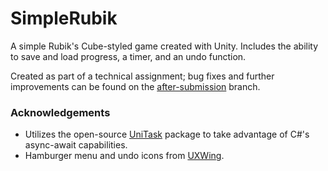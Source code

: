 # SimpleRubik
A simple Rubik's Cube-styled game created with Unity. Includes the ability to save and load progress, a timer, and an undo function.

Created as part of a technical assignment; bug fixes and further improvements can be found on the [after-submission](https://github.com/ryan-pro/SimpleRubik/tree/after-submission) branch.

### Acknowledgements
* Utilizes the open-source [UniTask](https://github.com/Cysharp/UniTask) package to take advantage of C#'s async-await capabilities.
* Hamburger menu and undo icons from [UXWing](https://uxwing.com/).
